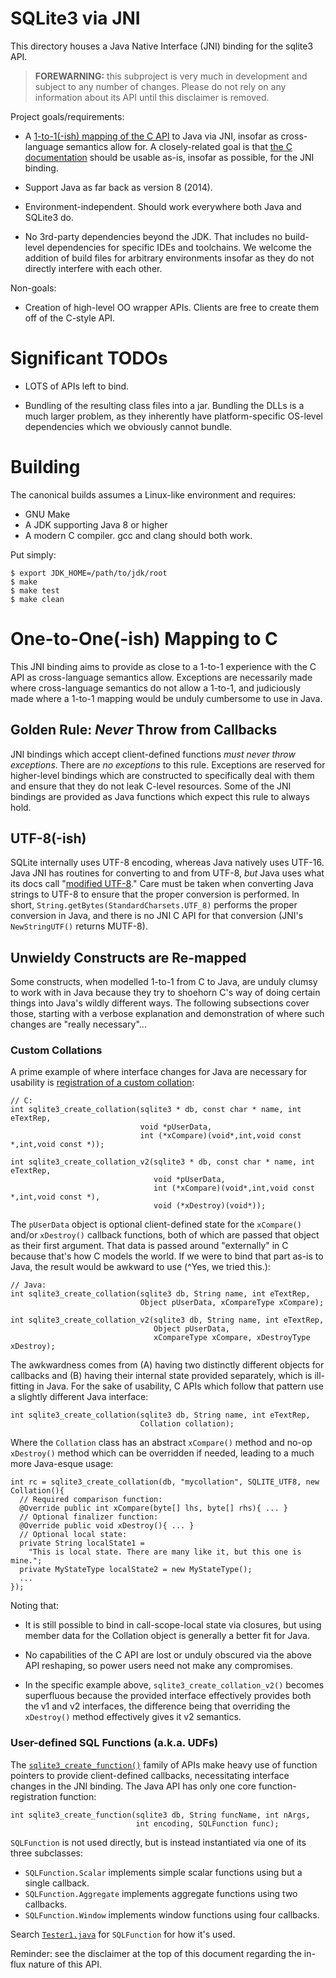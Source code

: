 SQLite3 via JNI
========================================================================

This directory houses a Java Native Interface (JNI) binding for the
sqlite3 API.

> **FOREWARNING:** this subproject is very much in development and
  subject to any number of changes. Please do not rely on any
  information about its API until this disclaimer is removed.

Project goals/requirements:

- A [1-to-1(-ish) mapping of the C API](#1to1ish) to Java via JNI,
  insofar as cross-language semantics allow for. A closely-related
  goal is that [the C documentation](https://sqlite.org/c3ref/intro.html)
  should be usable as-is, insofar as possible, for the JNI binding.

- Support Java as far back as version 8 (2014).

- Environment-independent. Should work everywhere both Java
  and SQLite3 do.

- No 3rd-party dependencies beyond the JDK. That includes no
  build-level dependencies for specific IDEs and toolchains.  We
  welcome the addition of build files for arbitrary environments
  insofar as they do not directly interfere with each other.

Non-goals:

- Creation of high-level OO wrapper APIs. Clients are free to create
  them off of the C-style API.


Significant TODOs
========================================================================

- LOTS of APIs left to bind.

- Bundling of the resulting class files into a jar. Bundling the DLLs
  is a much larger problem, as they inherently have platform-specific
  OS-level dependencies which we obviously cannot bundle.


Building
========================================================================

The canonical builds assumes a Linux-like environment and requires:

- GNU Make
- A JDK supporting Java 8 or higher
- A modern C compiler. gcc and clang should both work.

Put simply:

```
$ export JDK_HOME=/path/to/jdk/root
$ make
$ make test
$ make clean
```

<a id='1to1ish'></a>
One-to-One(-ish) Mapping to C
========================================================================

This JNI binding aims to provide as close to a 1-to-1 experience with
the C API as cross-language semantics allow. Exceptions are
necessarily made where cross-language semantics do not allow a 1-to-1,
and judiciously made where a 1-to-1 mapping would be unduly cumbersome
to use in Java.

Golden Rule: _Never_ Throw from Callbacks
------------------------------------------------------------------------

JNI bindings which accept client-defined functions _must never throw
exceptions_. There are _no exceptions_ to this rule. Exceptions are
reserved for higher-level bindings which are constructed to
specifically deal with them and ensure that they do not leak C-level
resources. Some of the JNI bindings are provided as Java functions
which expect this rule to always hold.

UTF-8(-ish)
------------------------------------------------------------------------

SQLite internally uses UTF-8 encoding, whereas Java natively uses
UTF-16.  Java JNI has routines for converting to and from UTF-8, _but_
Java uses what its docs call "[modified UTF-8][modutf8]." Care must be
taken when converting Java strings to UTF-8 to ensure that the proper
conversion is performed. In short,
`String.getBytes(StandardCharsets.UTF_8)` performs the proper
conversion in Java, and there is no JNI C API for that conversion
(JNI's `NewStringUTF()` returns MUTF-8).

[modutf8]: https://docs.oracle.com/javase/8/docs/api/java/io/DataInput.html#modified-utf-8


Unwieldy Constructs are Re-mapped
------------------------------------------------------------------------

Some constructs, when modelled 1-to-1 from C to Java, are unduly
clumsy to work with in Java because they try to shoehorn C's way of
doing certain things into Java's wildly different ways. The following
subsections cover those, starting with a verbose explanation and
demonstration of where such changes are "really necessary"...

### Custom Collations

A prime example of where interface changes for Java are necessary for
usability is [registration of a custom
collation](https://sqlite.org/c3ref/create_collation.html):

```
// C:
int sqlite3_create_collation(sqlite3 * db, const char * name, int eTextRep,
                             void *pUserData,
                             int (*xCompare)(void*,int,void const *,int,void const *));

int sqlite3_create_collation_v2(sqlite3 * db, const char * name, int eTextRep,
                                void *pUserData,
                                int (*xCompare)(void*,int,void const *,int,void const *),
                                void (*xDestroy)(void*));
```

The `pUserData` object is optional client-defined state for the
`xCompare()` and/or `xDestroy()` callback functions, both of which are
passed that object as their first argument. That data is passed around
"externally" in C because that's how C models the world. If we were to
bind that part as-is to Java, the result would be awkward to use (^Yes,
we tried this.):

```
// Java:
int sqlite3_create_collation(sqlite3 db, String name, int eTextRep,
                             Object pUserData, xCompareType xCompare);

int sqlite3_create_collation_v2(sqlite3 db, String name, int eTextRep,
                                Object pUserData,
                                xCompareType xCompare, xDestroyType xDestroy);
```

The awkwardness comes from (A) having two distinctly different objects
for callbacks and (B) having their internal state provided separately,
which is ill-fitting in Java. For the sake of usability, C APIs which
follow that pattern use a slightly different Java interface:

```
int sqlite3_create_collation(sqlite3 db, String name, int eTextRep,
                             Collation collation);
```

Where the `Collation` class has an abstract `xCompare()` method and
no-op `xDestroy()` method which can be overridden if needed, leading to
a much more Java-esque usage:

```
int rc = sqlite3_create_collation(db, "mycollation", SQLITE_UTF8, new Collation(){
  // Required comparison function:
  @Override public int xCompare(byte[] lhs, byte[] rhs){ ... }
  // Optional finalizer function:
  @Override public void xDestroy(){ ... }
  // Optional local state:
  private String localState1 =
    "This is local state. There are many like it, but this one is mine.";
  private MyStateType localState2 = new MyStateType();
  ...
});
```

Noting that:

- It is still possible to bind in call-scope-local state via closures,
  but using member data for the Collation object is generally a better
  fit for Java.

- No capabilities of the C API are lost or unduly obscured via the
  above API reshaping, so power users need not make any compromises.

- In the specific example above, `sqlite3_create_collation_v2()`
  becomes superfluous because the provided interface effectively
  provides both the v1 and v2 interfaces, the difference being that
  overriding the `xDestroy()` method effectively gives it v2
  semantics.

### User-defined SQL Functions (a.k.a. UDFs)

The [`sqlite3_create_function()`](https://sqlite.org/c3ref/create_function.html)
family of APIs make heavy use of function pointers to provide
client-defined callbacks, necessitating interface changes in the JNI
binding. The Java API has only one core function-registration function:

```
int sqlite3_create_function(sqlite3 db, String funcName, int nArgs,
                            int encoding, SQLFunction func);
```

`SQLFunction` is not used directly, but is instead instantiated via
one of its three subclasses:

- `SQLFunction.Scalar` implements simple scalar functions using but a
  single callback.
- `SQLFunction.Aggregate` implements aggregate functions using two
  callbacks.
- `SQLFunction.Window` implements window functions using four
  callbacks.

Search [`Tester1.java`](/file/ext/jni/src/org/sqlite/jni/Tester1.java) for
`SQLFunction` for how it's used.

Reminder: see the disclaimer at the top of this document regarding the
in-flux nature of this API.

[jsrc]: /file/
[www]: https://sqlite.org
